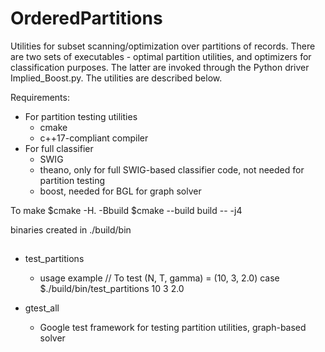 # OrderedPartitions
Utilities for subset scanning/optimization over partitions of records. There are two sets of executables - optimal partition utilities, and optimizers for classification purposes. The latter are invoked through the Python driver Implied_Boost.py. The utilities are described below.

Requirements:
  * For partition testing utilities
    - cmake
    - c++17-compliant compiler
  * For full classifier
    - SWIG
    - theano, only for full SWIG-based classifier code, not needed for partition testing
    - boost, needed for BGL for graph solver

To make
$cmake -H. -Bbuild
$cmake --build build -- -j4

binaries created in ./build/bin

## 
  * test_partitions
    + usage example 
      // To test (N, T, gamma) = (10, 3, 2.0) case
      $./build/bin/test_partitions 10 3 2.0

  * gtest_all
    + Google test framework for testing partition utilities, graph-based solver 